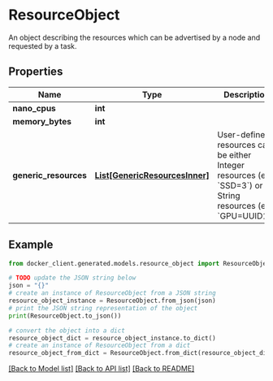 # ResourceObject

An object describing the resources which can be advertised by a node and requested by a task. 

## Properties

Name | Type | Description | Notes
------------ | ------------- | ------------- | -------------
**nano_cpus** | **int** |  | [optional] 
**memory_bytes** | **int** |  | [optional] 
**generic_resources** | [**List[GenericResourcesInner]**](GenericResourcesInner.md) | User-defined resources can be either Integer resources (e.g, &#x60;SSD&#x3D;3&#x60;) or String resources (e.g, &#x60;GPU&#x3D;UUID1&#x60;).  | [optional] 

## Example

```python
from docker_client.generated.models.resource_object import ResourceObject

# TODO update the JSON string below
json = "{}"
# create an instance of ResourceObject from a JSON string
resource_object_instance = ResourceObject.from_json(json)
# print the JSON string representation of the object
print(ResourceObject.to_json())

# convert the object into a dict
resource_object_dict = resource_object_instance.to_dict()
# create an instance of ResourceObject from a dict
resource_object_from_dict = ResourceObject.from_dict(resource_object_dict)
```
[[Back to Model list]](../README.md#documentation-for-models) [[Back to API list]](../README.md#documentation-for-api-endpoints) [[Back to README]](../README.md)


